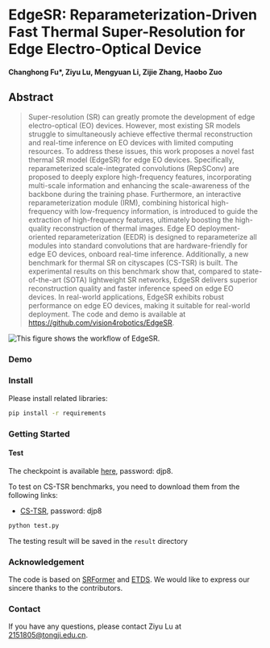 # EdgeSR: Reparameterization-Driven Fast Thermal Super-Resolution for Edge Electro-Optical Device

#### Changhong Fu*, Ziyu Lu, Mengyuan Li, Zijie Zhang, Haobo Zuo

## Abstract

>Super-resolution (SR) can greatly promote the development of edge electro-optical (EO) devices.
>However, most existing SR models struggle to simultaneously achieve effective thermal reconstruction and real-time inference on EO devices with limited computing resources.
>To address these issues, this work proposes a novel fast thermal SR model (EdgeSR) for edge EO devices.
>Specifically, reparameterized scale-integrated convolutions (RepSConv) are proposed to deeply explore high-frequency features, incorporating multi-scale information and enhancing the scale-awareness of the backbone during the training phase.
>Furthermore, an interactive reparameterization module (IRM), combining historical high-frequency with low-frequency information, is introduced to guide the extraction of high-frequency features, ultimately boosting the high-quality reconstruction of thermal images.
>Edge EO deployment-oriented reparameterization (EEDR) is designed to reparameterize all modules into standard convolutions that are hardware-friendly for edge EO devices, onboard real-time inference.
>Additionally, a new benchmark for thermal SR on cityscapes (CS-TSR) is built.
>The experimental results on this benchmark show that, compared to state-of-the-art (SOTA) lightweight SR networks, EdgeSR delivers superior reconstruction quality and faster inference speed on edge EO devices.
>In real-world applications, EdgeSR exhibits robust performance on edge EO devices, making it suitable for real-world deployment.
>The code and demo is available at https://github.com/vision4robotics/EdgeSR.

![This figure shows the workflow of EdgeSR.](https://github.com/2004kiki/EdgeSR/blob/main/EdgeSR/figure/overall.png)

### Demo



### Install

Please install related libraries:

```bash
pip install -r requirements
```

### Getting Started

#### Test

The checkpoint is available [here](https://pan.baidu.com/pcloud/home), password: djp8.

To test on CS-TSR benchmarks, you need to download them from the following links:

+ [CS-TSR](https://pan.baidu.com/pcloud/home), password: djp8

```bash
python test.py
```

The testing result will be saved in the ```result``` directory

### Acknowledgement

The code is based on [SRFormer](https://github.com/HVision-NKU/SRFormer) and [ETDS](https://github.com/ECNUSR/ETDS). We would like to express our sincere thanks to the contributors.

### Contact

If you have any questions, please contact Ziyu Lu at 2151805@tongji.edu.cn.